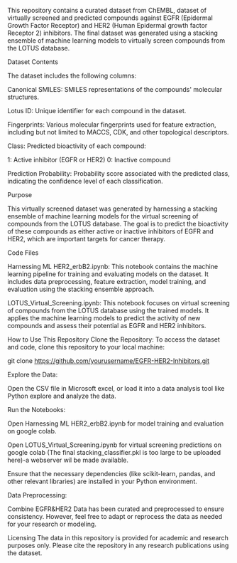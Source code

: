 This repository contains a curated dataset from ChEMBL, dataset of virtually screened and predicted compounds against EGFR (Epidermal Growth Factor Receptor) and HER2 (Human Epidermal growth factor Receptor 2) inhibitors. 
The final dataset was generated using a stacking ensemble of machine learning models to virtually screen compounds from the LOTUS database.

Dataset Contents

The dataset includes the following columns:

Canonical SMILES: SMILES representations of the compounds' molecular structures.

Lotus ID: Unique identifier for each compound in the dataset.

Fingerprints: Various molecular fingerprints used for feature extraction, including but not limited to MACCS, CDK, and other topological descriptors.

Class: Predicted bioactivity of each compound:

1: Active inhibitor (EGFR or HER2)
0: Inactive compound

Prediction Probability: Probability score associated with the predicted class, indicating the confidence level of each classification.

Purpose

This virtually screened dataset was generated by harnessing a stacking ensemble of machine learning models for the virtual screening of compounds from the LOTUS database. 
The goal is to predict the bioactivity of these compounds as either active or inactive inhibitors of EGFR and HER2, which are important targets for cancer therapy.

Code Files

Harnessing ML HER2_erbB2.ipynb: 
This notebook contains the machine learning pipeline for training and evaluating models on the dataset. It includes data preprocessing, feature extraction, model training, and evaluation using the stacking ensemble approach.

LOTUS_Virtual_Screening.ipynb: 
This notebook focuses on virtual screening of compounds from the LOTUS database using the trained models. It applies the machine learning models to predict the activity of new compounds and assess their potential as EGFR and HER2 inhibitors.

How to Use This Repository
Clone the Repository:
To access the dataset and code, clone this repository to your local machine:

git clone https://github.com/yourusername/EGFR-HER2-Inhibitors.git

Explore the Data:

Open the CSV file in Microsoft excel, or load it into a data analysis tool like Python explore and analyze the data.

Run the Notebooks:

Open Harnessing ML HER2_erbB2.ipynb for model training and evaluation on google colab.

Open LOTUS_Virtual_Screening.ipynb for virtual screening predictions on google colab (The final stacking_classifier.pkl is too large to be uploaded here)-a webserver wil be made available.

Ensure that the necessary dependencies (like scikit-learn, pandas, and other relevant libraries) are installed in your Python environment.

Data Preprocessing:

Combine EGFR&HER2 Data has been curated and preprocessed to ensure consistency. However, feel free to adapt or reprocess the data as needed for your research or modeling.

Licensing
The data in this repository is provided for academic and research purposes only. Please cite the repository in any research publications using the dataset.
